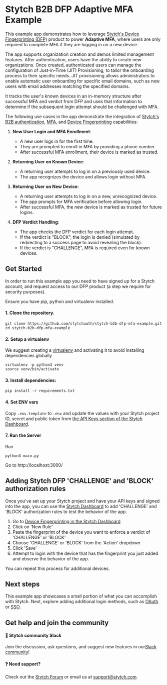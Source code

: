 # Stytch B2B DFP Adaptive MFA Example
This example app demonstrates how to leverage [Stytch's Device Fingerprinting (DFP)](https://stytch.com/docs/fraud/guides) product to power **Adaptive MFA**, where users are only required to complete MFA if they are logging in on a new device.

The app supports organization creation and demos limited management features.  After authentication, users have the ability to create new organizations.  Once created, authenticated users can manage the configuration of Just-in-Time (JIT) Provisioning, to tailor the onboarding process to their specific needs. JIT provisioning allows administrators to enable automatic user onboarding for specific email domains, such as new users with email addresses matching the specified domains.

It tracks the user's known devices in an in-memory structure after successful MFA and verdict from DFP and uses that information to determine if the subsequent login attempt should be challenged with MFA.

The following use cases in the app demonstrate the integration of [Stytch's B2B authentication](https://stytch.com/docs/b2b/overview), [MFA](https://stytch.com/docs/b2b/guides/mfa/overview), and [Device Fingerprinting](https://stytch.com/docs/fraud/guides) capabilities:

1. **New User Login and MFA Enrollment**:
   - A new user logs in for the first time.
   - They are prompted to enroll in MFA by providing a phone number.
   - After successful MFA enrollment, their device is marked as trusted.

2. **Returning User on Known Device**:
   - A returning user attempts to log in on a previously used device.
   - The app recognizes the device and allows login without MFA.

3. **Returning User on New Device**:
   - A returning user attempts to log in on a new, unrecognized device.
   - The app prompts for MFA verification before allowing login.
   - After successful MFA, the new device is marked as trusted for future logins.

4. **DFP Verdict Handling**:
   - The app checks the DFP verdict for each login attempt.
   - If the verdict is "BLOCK", the login is denied (simulated by redirecting to a success page to avoid revealing the block).
   - If the verdict is "CHALLENGE", MFA is required even for known devices.

## Get Started
In order to run this example app you need to have signed up for a Stytch account, and request access to our DFP product (a step we require for security purposes).

Ensure you have pip, python and virtualenv installed.

#### 1. Clone the repository.
```
git clone https://github.com/stytchauth/stytch-b2b-dfp-mfa-example.git
cd stytch-b2b-dfp-mfa-example
```

#### 2. Setup a virtualenv

We suggest creating a [virtualenv](https://docs.python.org/3/library/venv.html) and activating it to avoid installing dependencies globally
```
virtualenv -p python3 venv
source venv/bin/activate
```

#### 3. Install dependencies:
```
pip install -r requirements.txt
```

#### 4. Set ENV vars

Copy `.env.template` to `.env` and update the values with your Stytch project ID, secret and public token from [the API Keys section of the Stytch Dashboard](https://stytch.com/dashboard/api-keys).

#### 7. Run the Server
Run
```
python3 main.py
```
Go to http://localhost:3000/

## Adding Stytch DFP 'CHALLENGE' and 'BLOCK' authorization rules

Once you've set up your Stytch project and have your API keys and signed into the app, you can use the [Stytch Dashboard](https://stytch.com/dashboard/device-fingerprinting?tab=rules) to add 'CHALLENGE' and 'BLOCK' authorization rules to test the behavior of the app.

1. Go to [Device Fingerprinting in the Stytch Dashboard](https://stytch.com/dashboard/device-fingerprinting?tab=rules)
2. Click on 'New Rule'
3. Paste the fingerprint of the device you want to enforce a verdict of 'CHALLENGE' or 'BLOCK'
4. Choose 'CHALLENGE' or 'BLOCK' from the 'Action' dropdown
5. Click 'Save'
6. Attempt to login with the device that has the fingerprint you just added and observe the behavior of the app.

You can repeat this process for additional devices.


## Next steps

This example app showcases a small portion of what you can accomplish with Stytch. Next, explore adding additional login methods, such as [OAuth](https://stytch.com/docs/b2b/guides/oauth/initial-setup) or [SSO](https://stytch.com/docs/b2b/guides/sso/initial-setup).

## Get help and join the community

#### :speech_balloon: Stytch community Slack

Join the discussion, ask questions, and suggest new features in our ​[Slack community](https://stytch.com/docs/resources/support/overview)!

#### :question: Need support?

Check out the [Stytch Forum](https://forum.stytch.com/) or email us at [support@stytch.com](mailto:support@stytch.com).
